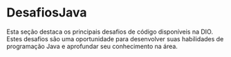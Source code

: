 # DesafiosJava
Esta seção destaca os principais desafios de código disponíveis na DIO. Estes desafios são uma oportunidade para desenvolver suas habilidades de programação Java e aprofundar seu conhecimento na área.
